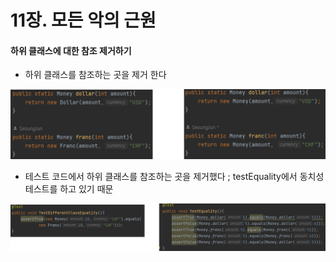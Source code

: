 # 11장. 모든 악의 근원
#### 하위 클래스에 대한 참조 제거하기

- 하위 클래스를 참조하는 곳을 제거 한다

![img](images/chapter%2011-1.png)

- 테스트 코드에서 하위 클래스를 참조하는 곳을 제거했다 ; testEquality에서 동치성 테스트를 하고 있기 때문


![img](images/chapter%2011-2.png)
